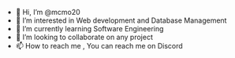 - 👋 Hi, I’m @mcmo20
- 👀 I’m interested in Web development and Database Management
- 🌱 I’m currently learning Software Engineering
- 💞️ I’m looking to collaborate on any project 
- 📫 How to reach me , You can reach me on Discord

<!---
mcmo20/mcmo20 is a ✨ special ✨ repository because its `README.md` (this file) appears on your GitHub profile.
You can click the Preview link to take a look at your changes.
--->
